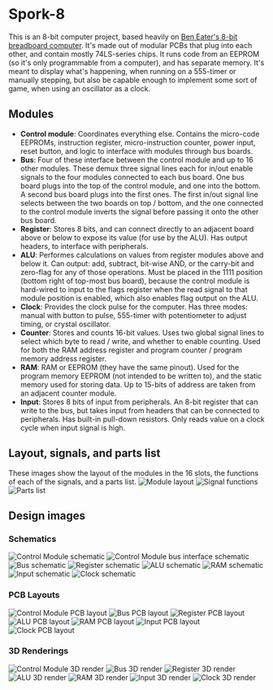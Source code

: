 # Spork-8

This is an 8-bit computer project, based heavily on [Ben Eater's 8-bit breadboard computer](https://eater.net/8bit). It's made out of modular PCBs that plug into each other, and contain mostly 74LS-series chips. It runs code from an EEPROM (so it's only programmable from a computer), and has separate memory. It's meant to display what's happening, when running on a 555-timer or manually stepping, but also be capable enough to implement some sort of game, when using an oscillator as a clock.

## Modules
 * **Control module**: Coordinates everything else. Contains the micro-code EEPROMs, instruction register, micro-instruction counter, power input, reset button, and logic to interface with modules through bus boards.
 * **Bus**: Four of these interface between the control module and up to 16 other modules. These demux three signal lines each for in/out enable signals to the four modules connected to each bus board. One bus board plugs into the top of the control module, and one into the bottom. A second bus board plugs into the first ones. The first in/out signal line selects between the two boards on top / bottom, and the one connected to the control module inverts the signal before passing it onto the other bus board.
 * **Register**: Stores 8 bits, and can connect directly to an adjacent board above or below to expose its value (for use by the ALU). Has output headers, to interface with peripherals.
 * **ALU**: Performes calculations on values from register modules above and below it. Can output: add, subtract, bit-wise AND, or the carry-bit and zero-flag for any of those operations. Must be placed in the 1111 position (bottom right of top-most bus board), because the control module is hard-wired to input to the flags register when the read signal to that module position is enabled, which also enables flag output on the ALU.
 * **Clock**: Provides the clock pulse for the computer. Has three modes: manual with button to pulse, 555-timer with potentiometer to adjust timing, or crystal oscillator.
 * **Counter**: Stores and counts 16-bit values. Uses two global signal lines to select which byte to read / write, and whether to enable counting. Used for both the RAM address register and program counter / program memory address register.
 * **RAM**: RAM or EEPROM (they have the same pinout). Used for the program memory EEPROM (not intended to be written to), and the static memory used for storing data. Up to 15-bits of address are taken from an adjacent counter module.
 * **Input**: Stores 8 bits of input from peripherals. An 8-bit register that can write to the bus, but takes input from headers that can be connected to peripherals. Has built-in pull-down resistors. Only reads value on a clock cycle when input signal is high.
 
## Layout, signals, and parts list
These images show the layout of the modules in the 16 slots, the functions of each of the signals, and a parts list.
![Module layout](Images/module-layout.png)
![Signal functions](Images/signal-functions.png)
![Parts list](Images/parts-list.png)


## Design images
### Schematics
![Control Module schematic](Images/control-module-sch.png)
![Control Module bus interface schematic](Images/control-module-bus-interface-sch.png)
![Bus schematic](Images/bus-sch.png)
![Register schematic](Images/register-sch.png)
![ALU schematic](Images/alu-sch.png)
![RAM schematic](Images/ram-sch.png)
![Input schematic](Images/input-sch.png)
![Clock schematic](Images/clock-sch.png)

### PCB Layouts
![Control Module PCB layout](Images/control-module-pcb.png)
![Bus PCB layout](Images/bus-pcb.png)
![Register PCB layout](Images/register-pcb.png)
![ALU PCB layout](Images/alu-pcb.png)
![RAM PCB layout](Images/ram-pcb.png)
![Input PCB layout](Images/input-pcb.png)
![Clock PCB layout](Images/clock-pcb.png)

### 3D Renderings
![Control Module 3D render](Images/control-module-3d.png)
![Bus 3D render](Images/bus-3d.png)
![Register 3D render](Images/register-3d.png)
![ALU 3D render](Images/alu-3d.png)
![RAM 3D render](Images/ram-3d.png)
![Input 3D render](Images/input-3d.png)
![Clock 3D render](Images/clock-3d.png)
